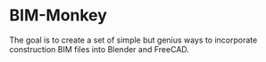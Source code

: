 # BIM-Monkey
The goal is to create a set of simple but genius ways to incorporate construction BIM files into Blender and FreeCAD.
